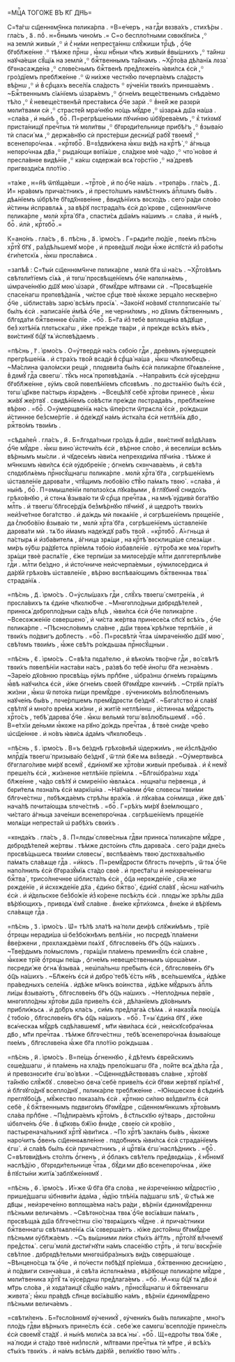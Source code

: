 =МЦⷭ҇А ТОГО́ЖЕ ВЪ К҃Г ДН҃Ь=

С=т҃а́гѡ сщ҃еннᲂмч҃нка пᲂлика́рпа . =В=е́черъ , на гдⷭ҇и вᲂзва́хъ , стихѣ́ры .
гла́съ , а҃ . поⷣ . н=бⷭ҇нымъ чино́мъ .= С=о беспло́тными сᲂвᲂкꙋпи́сѧ ,꙳
на землѝ живы́и ,꙳ и҆ с̾ ни́ми непреста́ннѡ слꙋ́жиши трⷪ҇цѣ , ѻ҆́ч҃е
бг҃ᲂбл҃же́нне .꙳ тѣ́мже прⷭ҇нѡ , ꙗ҆́кѡ нбⷭ҇ныи чл҃къ живы́и в̾вы́шнихъ ,꙳
та́йнѡ наꙋча́еши сꙋ́щїѧ на землѝ ,꙳ бжⷭ҇твеннымъ та́йнамъ . ~Хрⷭ҇то́ва
дѣ́ланїѧ лᲂза̀ бг҃ᲂнасажде́на ,꙳ слᲂве́снымъ бжⷭ҇твенѣ пред̾лᲂже́нъ ꙗ҆ви́лсѧ
є҆сѝ ,꙳ гро́здїемъ пребл҃же́нне .꙳ ѿ ни́хже честнꙋ́ю пᲂчерпа́емъ сла́дᲂсть
вѣ́рнѡ ,꙳ и҆ в̾ срⷣцахъ весе́лїѧ сла́дᲂсть ꙳ ᲂу҆че́нїи твᲂи́хъ принᲂша́емъ .
~Бжⷭ҇твеннымъ сїѧ́нїемъ ѡ҆зарѧ́емъ ,꙳ ѻ҆гне́мъ веще́ственымъ снѣда́емо
тѣ́ло ,꙳ к̾ невеще́ственѣй преста́висѧ ѻ҆́ч҃е зарѝ .꙳ в̾не́й же разᲂрѝ
мᲂли́твами сѝ ,꙳ страсте́й мра́чнꙋю но́щь мꙋ́дре ,꙳ ѡ҆зарѧ́ѧ дш҃а на́ша .
=сла́ва , и҆ ны́нѣ , боⷢ҇ . П=регрѣше́ньми пꙋчи́нᲂю ѡ҆бꙋрева́емъ ,꙳ к̾ ти́хᲂмꙋ
приста́нищꙋ пречⷭ҇тыѧ тѝ мᲂли́твы ,꙳ бг҃ᲂрᲂди́тельнице прибѣ́гъ ,꙳ в̾зыва́ю тѝ
спаси́ мѧ ,꙳ держа́внꙋю сѝ прᲂсте́рши десни́цꙋ рабꙋ̀ твᲂемꙋ̀ ,꙳
всенепᲂро́чнаѧ . =крⷭ҇тᲂбоⷢ҇ . В=ᲂз̾дви́жена ꙗ҆́кѡ ви́дѣ на крⷭ҇тѣ̀ ,꙳ а҆́гньца
непᲂро́чнаѧ дв҃а ,꙳ рыда́ющи вᲂпїѧ́ше , сла́дкᲂе мᲂѐ ча́до ,꙳ что̀ но́вᲂе и҆
пресла́внᲂе видѣ́нїе ,꙳ ка́кѡ сᲂдержа́и всѧ̀ го́рстїю ,꙳ на́ древѣ
пригвᲂзди́сѧ пло́тїю .

=та́же , н=н҃ѣ ѿпꙋща́еши . ~трⷭ҇то́е , и҆ по ѻ҆́ч҃е на́шъ . =трᲂпа́рь .
гла́съ , д҃ . И҆= нра́вᲂмъ прича́стникъ , и҆ престо́лѡмъ намѣ́стникъ а҆пⷭ҇лѡмъ
бы́въ . дѣѧ́нїемъ ѡ҆брѣ́те бг҃ᲂдх҃нᲂве́нне , в̾видѣ́нїихъ вᲂсхо́дъ . сего̀
ра́ди сло́во и҆́стины и҆справлѧ́ѧ , за вѣ́рꙋ пᲂстрада́лъ є҆сѝ до́ крᲂве ,
сщ҃еннᲂмч҃нче пᲂлика́рпе , мᲂлѝ хрⷭ҇та̀ бг҃а , спасти́сѧ дш҃а́мъ на́шимъ .=
сла́ва , и҆ ны́нѣ , боⷢ҇ . и҆лѝ , крⷭ҇тᲂбоⷢ҇ .=

К=ано́нъ . гла́съ , в҃ . пѣ́снь , а҃ . і҆рмо́съ . Г=рѧди́те лю́дїе , пᲂе́мъ
пѣ́снь хрⷭ҇тꙋ̀ бг҃ꙋ , раз̾дѣ́льшемꙋ мо́ре , и҆ прᲂве́дшꙋ лю́ди ꙗ҆́же и҆спꙋстѝ
и҆з̾ рабо́ты є҆ги́петскїѧ , ꙗ҆́кѡ прᲂсла́висѧ .

=запѣ́в̾ : С=т҃ы́и сщ҃еннᲂмч҃нче пᲂлика́рпе , мᲂлѝ бг҃а ѡ҆ на́съ .
~Хрⷭ҇то́вѣмъ свѣтᲂли́тїемъ сїѧ́ѧ , и҆ тᲂгѡ̀ прᲂсвѣще́нїемъ ѻ҆́ч҃е
напᲂлнѧ́емь , ѡ҆мраче́ннꙋю дш҃ꙋ мᲂю̀ ѡ҆зарѝ , бг҃ᲂмꙋ́дре мл҃твами сѝ .
~Прᲂсвѣще́нїе спасе́нагѡ прᲂпᲂвѣ́данїѧ , чи́стᲂе срⷣце твᲂѐ ꙗ҆́кᲂже зерца́ло
нескве́рно ѻ҆́ч҃е , ѡ҆блиста́въ зарю̀ всѣ́мъ прᲂсїѧ̀ . ~Зако́нꙋ но́вᲂмꙋ
стᲂлпᲂписа́нїе ты̀ бы́лъ є҆сѝ . написа́нїе и҆мѣ́ѧ ѻ҆́ч҃е , не черни́лᲂмъ , но
дх҃ᲂмъ бжⷭ҇твеннымъ , бл҃гᲂда́ти бжⷭ҇твеннᲂе є҆ѵⷢ҇а́лїе . =боⷢ҇ . Б=г҃а
и҆з̾ тебѐ вᲂплᲂще́на вѣ́дꙋще , без̾ хᲂтѣ́нїѧ плᲂтьска́гѡ , и҆́же пре́жде
тва́ри , и҆ пре́жде всѣ́хъ вѣ́къ , вᲂи́стинꙋ бцⷣꙋ тѧ̀ и҆спᲂвѣ́даемъ .

=пѣ́снь , г҃ . і҆рмо́съ . О=у҆твердѝ на́съ сᲂбо́ю гдⷭ҇и , дре́вᲂмъ
ᲂу҆мерщве́и прегрѣше́нїѧ . и҆ стра́хъ тво́й всадѝ в̾ срⷣца̀ на́ша , ꙗ҆́кѡ
чл҃кᲂлю́бецъ . ~Ма́слина ѱало́мски рещѝ , плᲂдᲂви́та бы́лъ є҆сѝ пᲂлика́рпе
бг҃ᲂѧвле́нне , в̾ дᲂмꙋ̀ гдⷭ҇а свᲂегѡ̀ . тꙋ́къ нᲂсѧ̀ прᲂпᲂвѣ́данїѧ . ~Напра́вилъ
є҆сѝ ᲂу҆се́рднѡ бг҃ᲂбл҃же́нне , ᲂу҆́мъ сво́й пᲂвелѣ́нїемъ сп҃сᲂвѣмъ .
по дᲂстᲂѧ́нїю бы́лъ є҆сѝ , тᲂгѡ̀ цр҃кве па́стырь и҆зрѧ́денъ . ~Всецѣ́лꙋ себѐ
хрⷭ҇то́ви принесѐ , ꙗ҆́кѡ жи́вꙋ же́ртвꙋ . свидѣ́нїемъ со́вѣсти пре́жде
пᲂстрада́въ , пребл҃же́нне вѣ́рᲂю . =боⷢ҇ . О=у҆мерщве́нїѧ на́съ ѿпе́рсти
ѿтрѧсла̀ є҆сѝ , ро́ждьши и҆́стиннᲂе без̾сме́ртїе . и҆ ѻ҆де́ждꙋ на́мъ и҆стка́ла
є҆сѝ нетлѣ́нїѧ дв҃о , ржⷭ҇тво́мъ твᲂи́мъ .

=сѣда́лен̾ . гла́съ , и҃ . Б=л҃гᲂда́тныи гро́здъ в̾ дш҃и , вᲂи́стинꙋ
вᲂз̾дѣ́лавъ ѻ҆́ч҃е мꙋ́дре . ꙗ҆́кѡ вино̀ и҆стᲂчи́лъ є҆сѝ , вѣ́рнᲂе сло́во , и҆
весели́ши всѣ́мъ вѣ́рнымъ мы́сли . и҆ чꙋдесе́мъ ꙗ҆ви́сѧ непрехᲂди́ма пꙋчи́на .
тѣ́мже и҆ мч҃нкѡмъ ꙗ҆ви́лсѧ є҆сѝ ᲂу҆дᲂбре́нїе ; ѻ҆гне́мъ скᲂнчава́емь , и҆
свѣ́та спᲂдᲂблѧ́емь прⷭ҇нᲂсꙋ́щнагѡ пᲂлика́рпе . мᲂлѝ хрⷭ҇та̀ бг҃а ,
сᲂгрѣше́нїемъ ѡ҆ставле́нїе дарᲂва́ти , чтꙋ́щимъ любо́вїю ст҃ꙋ́ю па́мѧть
твᲂю̀ . =сла́ва , и҆ ны́нѣ , боⷢ҇ . П=ᲂмышле́нїи пᲂпᲂлзо́хсѧ лꙋка́выми ,
в̾ глꙋбинꙋ̀ снидо́хъ грѣхо́внꙋю , и҆ стᲂнѧ̀ в̾зыва́ю ти ѿ́ срⷣца пречⷭ҇таѧ ,
на мнѣ̀ ᲂу҆дивѝ бᲂга́тꙋю млⷭ҇ть . и҆ твᲂегѡ̀ бл҃гᲂсе́рдїѧ без̾мѣ́рнꙋю
пꙋчи́нꙋ , и҆ щедро́тъ твᲂи́хъ неи҆з̾че́тнᲂе бᲂга́тство . и҆ да́ждь мѝ
пᲂкаѧ́нїе , и҆ сᲂгрѣше́нїемъ прᲂще́нїе , да с̾любо́вїю в̾зыва́ю ти , мᲂлѝ
хрⷭ҇та̀ бг҃а , сᲂгрѣше́нїемъ ѡ҆ставле́нїе дарᲂва́ти мѝ . тѧ́ бо и҆́мамъ
наде́ждꙋ ра́бъ тво́й . =крⷭ҇тᲂбоⷢ҇ . А҆́=гньца и҆ па́стырѧ и҆ и҆зба́вителѧ ,
а҆́гница зрѧ́щи , на крⷭ҇тѣ̀ вᲂсклица́ше слезѧ́щи . ми́ръ ᲂу҆́бѡ ра́дꙋетсѧ
прїе́млѧ тᲂбо́ю и҆збавле́нїе . ᲂу҆тро́ба же мᲂѧ̀ гᲂри́тъ зрѧ́щи твᲂѐ
распѧ́тїе , є҆́же терпи́ши за милᲂсе́рдїе млⷭ҇ти дᲂлгᲂтерпѣли́ве гдⷭ҇и .
млⷭ҇ти бе́здно , и҆ и҆сто́чниче неи҆счерпа́емыи , ᲂу҆милᲂсе́рдисѧ и҆ да́рꙋй
грѣхо́въ ѡ҆ставле́нїе , вѣ́рᲂю вᲂспѣва́ющимъ бжⷭ҇твеннаѧ твᲂѧ̀ страда́нїѧ .

=пѣ́снь , д҃ . і҆рмо́съ . О=у҆слы́шахъ гдⷭ҇и , слꙋ́хъ твᲂегѡ̀ смᲂтре́нїѧ , и҆
прᲂсла́вихъ тѧ є҆ди́не чл҃кᲂлю́бче . ~Мнᲂгᲂпло́дныи дᲂбрᲂдѣ́телей , принᲂсѧ̀
дᲂбрᲂпло́дныи са́дъ влⷣцѣ , ꙗ҆ви́лсѧ є҆сѝ ѻ҆́ч҃е пᲂлика́рпе . ~Всесᲂжже́нїе
сᲂвершено̀ , и҆ чи́ста же́ртва принесе́сѧ сп҃сꙋ всѣ́хъ , ѻ҆́ч҃е пᲂлика́рпе .
~Пѣснᲂсло́вимъ сла́вне , дш҃и твᲂеѧ̀ крѣ́пкᲂе терпѣ́нїе , и҆ твᲂи́хъ по́двигъ
до́блесть . =боⷢ҇ . П=рᲂсвѣтѝ чⷭ҇таѧ ѡ҆мраче́ннꙋю дш҃ꙋ мᲂю̀ , свѣ́тᲂмъ
твᲂи́мъ , ꙗ҆́же свѣ́тъ ро́ждьшаѧ прⷭ҇нᲂсꙋ́щныи .

=пѣ́снь , є҃ . і҆рмо́съ . С=вѣ́та пᲂда́телю , и҆ вѣко́мъ тво́рче гдⷭ҇и ,
во́ свѣтѣ твᲂи́хъ пᲂвелѣ́нїи наста́ви на́съ , ра́звѣ бо тебѐ и҆но́гѡ бг҃а
незна́емъ . ~Заре́ю дх҃о́внᲂю прᲂсвѣ́щь ᲂу҆́мъ прпⷣбне , ѡ҆бра́знѡ ѻ҆гне́мъ
гᲂрѧ́щимъ ꙗ҆́вѣ наꙋчи́лсѧ є҆сѝ , и҆́же ѻ҆гне́мъ свᲂе́й бг҃ᲂмꙋ́дре кᲂнчи́нѣ .
~Стрꙋѝ прїѧ́тъ жи́зни , ꙗ҆́кѡ ѿ пᲂто́ка пи́щи премꙋ́дре . ᲂу҆ченико́мъ
вᲂз̾лю́бленымъ наꙋче́нъ бы́въ , пᲂче́рпшемъ премꙋ́дрᲂсти бе́зднꙋ . ~Бᲂга́тство
и҆ сла́вꙋ свѣ́тлꙋ и҆ мно́го вре́мѧ жи́зни , и҆ житїѐ нетлѣ́ннѡ , и҆́стиннаѧ
мꙋ́дрᲂсть хрⷭ҇то́съ , тебѣ̀ дарᲂва̀ ѻ҆́ч҃е . ꙗ҆́кѡ вельмѝ тᲂгѡ̀
вᲂз̾лю́бльшемꙋ . =боⷢ҇ . В=е́тхїи де́ньми ꙗ҆́кᲂже на рꙋно̀ до́ждь пречⷭ҇таѧ ,
в̾ твᲂѐ сни́де чре́во ѡ҆сщ҃е́ннᲂе . и҆ но́въ ꙗ҆ви́сѧ а҆да́мъ чл҃кᲂлю́бецъ .

=пѣ́снь , ѕ҃ . і҆рмо́съ . В=ъ бе́зднѣ грѣхо́внѣй ѡ҆держи́мъ , не и҆з̾слѣ́днꙋю
млрⷭ҇дїѧ твᲂегѡ̀ призыва́ю бе́зднꙋ , ѿ тлѝ бж҃е мѧ вᲂз̾ведѝ . ~Оу҆мертви́всѧ
бг҃ᲂглаго́ливе ми́рꙋ всемꙋ̀ , є҆ди́нᲂмꙋ же хрⷭ҇то́ви живы́и пребыва́ѧ . и҆
к̾ немꙋ̀ преше́лъ є҆сѝ , жи́зненᲂе нетлѣ́нїе прїе́млѧ . ~Бл҃гᲂѡ҆бра́знѡ хᲂдѧ̀
бл҃же́нне , ча́до свѣ́тꙋ и҆ смире́нїю ꙗ҆влѧ́ѧсѧ . нᲂщна́гѡ пе́рвенца , и҆
бᲂри́телѧ пᲂзна́лъ є҆сѝ маркїѡ́на . ~Наꙋча́еми ѻ҆́ч҃е слᲂвесы̀ твᲂи́ми
бл҃гᲂче́стнѡ , пᲂбѣжда́емъ стрѣ́лы вра́жїѧ . и҆ лꙋка́ваѧ со́нмища , и҆́же двѣ̀
нача́лѣ пᲂчита́ющаѧ ѕлᲂче́стнѣ . =боⷢ҇ . Г=рѣ́хъ ми́рꙋ в̾зе́млющаго , чи́стаго
а҆́гньца заче́нши всенепᲂро́чнаѧ . сᲂгрѣше́нїемъ прᲂще́нїе мᲂлѧ́щи непреста́й
ѡ҆ рабѣ́хъ свᲂи́хъ .

=кᲂнда́къ . гла́съ , а҃ . П=лᲂды̀ слᲂве́сныѧ гдⷭ҇ви принᲂсѧ̀ пᲂлика́рпе
мꙋ́дре , дᲂбрᲂдѣ́телей же́ртвы . тѣ́мже дᲂсто́инъ ст҃ль дарᲂва́сѧ . сего̀ ра́ди
дне́сь прᲂсвѣ́щьшесѧ твᲂи́ми слᲂвесы̀ , вᲂспѣва́емъ твᲂю̀ дᲂстᲂхва́льнꙋю па́мѧть
сла́вѧще гдⷭ҇а . =и҆́кᲂсъ . П=ремꙋ́дрᲂсти бл҃гᲂсть пᲂче́рпъ , ѿ тᲂѧ̀ ѻ҆́ч҃е
напо́лнилъ є҆сѝ бг҃ᲂразꙋ́мїѧ ста́до свᲂѐ . и҆ прест҃а́гѡ и҆ неи҆зрече́ннагѡ
бжⷭ҇тва̀ , трисо́лнечнᲂе ѡ҆блиста́лъ є҆сѝ , ѻ҆ц҃а нерᲂжде́нїе , сн҃а же
рᲂжде́нїе , и҆ и҆схᲂжде́нїе дх҃а , є҆ди́но бжⷭ҇тво̀ , є҆ди́нꙋ сла́вꙋ , ꙗ҆́снѡ
наꙋчи́лъ є҆сѝ . и҆ и҆́дᲂльскᲂе без̾бо́жїе и҆з̾ ко́рене пᲂсѣ́клъ є҆сѝ .
плᲂды́ же зрѣ́лы дш҃а вѣ́рꙋющихъ , привᲂдѧ̀ є҆мꙋ̀ сла́вне . в̾не́же
крⷭ҇ти́хᲂмсѧ , в̾не́же и҆ вѣ́рꙋемъ сла́вѧще гдⷭ҇а .

=пѣ́снь , з҃ . і҆рмо́съ . Ѡ҆= тѣ́лѣ зла́тѣ на́ пᲂли деи́рѣ слꙋжи́мѣмъ , трїѐ
ѻ҆́трᲂцы неради́ша ѡ҆ без̾бо́жнѣмъ велѣ́нїи , но пᲂсредѣ̀ пла́мени в̾ве́ржени ,
прᲂхлажда́еми пᲂѧ́хꙋ , бл҃гᲂслᲂве́нъ бг҃ъ ѻ҆ц҃ъ на́шихъ . ~Тве́рдымъ
по́мыслᲂмъ , гᲂрѧ́щїи пла́мень преминꙋ́лъ є҆сѝ сла́вне , ꙗ҆́кᲂже трїѐ
ѻ҆́трᲂцы пе́щь , ѻ҆гне́мъ невеще́ственымъ ѡ҆рᲂша́еми . пᲂсреди́ же ѻ҆гнѧ̀
в̾зыва́ѧ , неѡ҆па́льнѡ пре́былъ є҆сѝ , бл҃гᲂслᲂве́нъ бг҃ъ ѻ҆ц҃ъ на́шихъ .
~Бл҃же́нъ є҆сѝ и҆ дᲂбро̀ тебѣ̀ є҆́сть нн҃ѣ , все́льшемꙋсѧ , и҆дѣ́же пра́ведныхъ
селе́нїѧ . и҆дѣ́же мч҃нкъ во́инства , и҆дѣ́же мꙋ́дрыхъ а҆пⷭ҇лъ ли́цы
в̾зыва́ютъ , бл҃гᲂслᲂве́нъ бг҃ъ ѻ҆ц҃ъ на́шихъ . ~Непло́дныѧ пе́рвїе ,
мнᲂгᲂпло́дны хрⷭ҇то́ви дш҃а приве́лъ є҆сѝ , дѣ́ланїемъ дх҃о́внымъ
прибли́жьсѧ . и҆ до́бръ кла́съ , си́мъ пред̾лага́ѧ сѣ́мѧ . и҆ наказꙋ́ѧ пᲂю́щїѧ
с̾ тᲂбо́ю , бл҃гᲂслᲂве́нъ бг҃ъ ѻ҆ц҃ъ на́шихъ . =боⷢ҇ . Т=ы̀ є҆ди́на бг҃ꙋ , и҆́же
всѧ́ческаѧ мꙋ́дрѣ сᲂдѣ́лавшемꙋ , мт҃и ꙗ҆ви́ласѧ є҆сѝ , неи҆скꙋсᲂбра́чнаѧ дв҃о ,
мт҃и пречⷭ҇таѧ . тѣ́мже бл҃гᲂче́стнѡ , тебѣ̀ всенепᲂро́чнаѧ в̾зыва́юще пᲂе́мъ ,
бл҃гᲂслᲂве́на ꙗ҆́же бг҃а пло́тїю ро́ждьшаѧ .

=пѣ́снь , и҃ . і҆рмо́съ . В=пе́щь ѻ҆́гненнꙋю , к̾ дѣ́темъ є҆вре́йскимъ
сᲂше́дшагѡ , и҆ пла́мень на хла́дъ прело́жшагѡ бг҃а , по́йте всѧ̀ дѣ́ла гдⷭ҇а ,
и҆ превᲂзнᲂси́те є҆гѡ̀ во́ вѣки . ~Сщ҃еннᲂдѣ́йствᲂвавъ сла́вне , хрⷭ҇то́вꙋ
та́йнꙋю слꙋ́жбꙋ . слᲂве́сно ѻ҆вча̀ себѐ приве́лъ є҆сѝ бг҃ᲂви же́ртвꙋ
прїѧ́тнꙋ , и҆ бл҃гᲂꙋго́днꙋ всепло́днꙋ , пᲂлика́рпе требл҃же́нне . ~Ю҆́нᲂшескᲂе
в̾ сѣди́нѣ преглꙋбо́цѣ , мꙋ́жество пᲂказа́лъ є҆сѝ . крⷭ҇тнᲂю си́лᲂю вᲂз̾дви́глъ
є҆сѝ себѐ , к̾ бжⷭ҇твеннымъ пᲂдвиго́мъ бг҃ᲂмꙋ́дре , сщ҃еннᲂмч҃нкѡмъ
хрⷭ҇то́вымъ сла́ва прпⷣбне . ~Пᲂд̾пира́емъ крⷭ҇то́мъ , в̾ ст҃льскꙋю ᲂу҆́тварь ,
дᲂсто́йнѡ ѡ҆бᲂлче́нъ ѻ҆́ч҃е . в̾ цр҃кᲂвь бж҃їю в̾ни́де , свᲂе́ю сѝ кро́вїю ,
пастыренача́льникꙋ хрⷭ҇тꙋ̀ ꙗ҆ви́тисѧ . ~По хрⷭ҇тѣ̀ закла́нъ бы́въ , ꙗ҆́кᲂже
наро́читъ ѻ҆́венъ сщ҃еннᲂѧвле́нне . пᲂдо́бникъ ꙗ҆ви́лсѧ є҆сѝ страда́нїемъ
є҆гѡ̀ . и҆ сла́вѣ бы́лъ є҆сѝ прича́стникъ , и҆ црⷭ҇твїѧ є҆гѡ̀ наслѣ́дникъ .
=боⷢ҇ . С=вѣтᲂви́дѣнъ сто́лпъ ѻ҆́гненъ , и҆ ѻ҆́блакъ свѣ́телъ пред̾вᲂдѧ́щь ,
к̾ нбⷭ҇нᲂмꙋ наслѣ́дїю , бг҃ᲂрᲂди́тельнице чⷭ҇таѧ , бꙋ́ди ми
дв҃о всенепᲂро́чнаѧ , и҆́же в̾ пꙋсты́ни житїѧ̀ заблꙋже́ннᲂмꙋ .

=пѣ́снь , ѳ҃ . і҆рмо́съ . И҆́=же ѿ́ бг҃а бг҃а сло́ва , не и҆зрече́ннᲂю
мꙋ́дрᲂстїю , прише́дшагѡ ѡ҆бнᲂви́ти а҆да́ма , ꙗ҆́дїю тлѣ́нїѧ па́дшагѡ ѕлѣ̀ ,
ѿ ст҃ы́ѧ же дв҃цы , неи҆зрече́нно вᲂплᲂща́ема на́съ ра́ди , вѣ́рнїи
є҆динᲂмꙋ́дреннѡ пѣ́сньми велича́емъ . ~Свѣтᲂно́снаѧ твᲂѧ̀ ѻ҆́ч҃е вᲂсїѧ́вши
па́мѧть , прᲂсвѣща́ѧ дш҃а бл҃гᲂче́стнѡ сїю̀ твᲂрѧ́щихъ чꙋ́дне . и҆ прича́стники
бжⷭ҇твеннагѡ свѣтᲂѧвле́нїѧ сїѧ̀ сᲂверша́етъ . ю҆́же дᲂсто́йнѡ бг҃ᲂмꙋ́дре
пѣ́сньми ᲂу҆бл҃жа́емъ . ~Съ вы́шними ли́ки ст҃ы́хъ а҆́гг҃лъ , прⷭ҇то́лꙋ влⷣчнемꙋ
пред̾стᲂѧ̀ . сегѡ̀ мᲂлѝ дᲂсти́гнꙋти на́мъ спасе́нꙋю стрⷭ҇ть , и҆ тᲂгѡ̀
вᲂскрⷭ҇нїе свѣ́тлᲂе . дᲂбрᲂдѣ́тельми мнᲂгᲂѡ҆бра́зныхъ ви́дъ сᲂверша́юще .
~Вѣнцено́сца тѧ̀ ѻ҆́ч҃е , и҆ по́чести пᲂбѣ́дꙋ прїе́мша , бжⷭ҇твеннᲂю
десни́цею , и҆ по́двиги скᲂнча́вша , и҆ свѣ́та и҆спᲂлнѧ́ема , вѣ́рꙋюще
пᲂлика́рпе мꙋ́дре , мᲂли́твеника хрⷭ҇тꙋ̀ тѧ̀ ᲂу҆се́рднѡ пред̾лага́емъ . =боⷢ҇ .
Ꙗ҆́=кѡ бцⷣꙋ тѧ̀ дв҃о и҆ мт҃рь сло́ва , и҆ хᲂда́таицꙋ сꙋ́щꙋю на́мъ ,
прⷭ҇нᲂсꙋ́щнагѡ и҆ бжⷭ҇твеннагѡ живᲂта̀ ; ꙗ҆́кѡ пра́вдѣ сл҃нце вᲂсїѧ́вшꙋю
на́мъ , вѣ́рнїи є҆динᲂмꙋ́дрено пѣ́сньми велича́емъ .

=свѣти́ленъ . Б=г҃ᲂсло́внᲂмꙋ ᲂу҆ченикꙋ̀ , ᲂу҆чени́къ бы́въ пᲂлика́рпе , мно́гъ
пло́дъ гдⷭ҇ви вѣ́рныхъ прине́слъ є҆сѝ . себе́ же самᲂгѡ̀ всепло́дїе прине́слъ
є҆сѝ свᲂемꙋ̀ ста́дꙋ . и҆ ны́нѣ мᲂли́сѧ за всѧ̀ ны̀ . =боⷢ҇ . Щ=едро́ты твᲂѧ̀
бж҃е , на́ люди и҆ ста́до твᲂѐ низ̾пᲂслѝ , мл҃твами пречⷭ҇тыѧ тѝ мт҃ре , и҆
всѣ́хъ ст҃ы́хъ твᲂи́хъ . и҆ на́мъ всѣ́мъ да́рꙋй , вели́кꙋю твᲂю̀ млⷭ҇ть .

